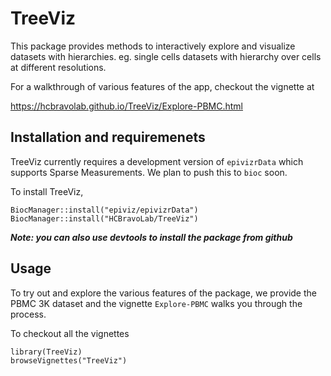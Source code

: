 # TreeViz
This package provides methods to interactively explore and visualize datasets with hierarchies. eg. single cells datasets with hierarchy over cells at different resolutions. 

For a walkthrough of various features of the app, checkout the vignette at 

https://hcbravolab.github.io/TreeViz/Explore-PBMC.html

## Installation and requiremenets

TreeViz currently requires a development version of `epivizrData` which supports Sparse Measurements. We plan to push this to `bioc` soon. 

To install TreeViz, 

```{r}
BiocManager::install("epiviz/epivizrData")
BiocManager::install("HCBravoLab/TreeViz")
```
***Note: you can also use devtools to install the package from github***

## Usage

To try out and explore the various features of the package, we provide the PBMC 3K dataset and the vignette `Explore-PBMC` walks you through the process. 

To checkout all the vignettes

```{r}
library(TreeViz)
browseVignettes("TreeViz")
```
